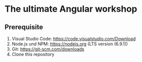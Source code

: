 # The ultimate Angular workshop

## Prerequisite
1. Visual Studio Code: https://code.visualstudio.com/Download
2. Node.js und NPM: https://nodejs.org (LTS version (6.9.1))
3. Git: https://git-scm.com/downloads 
4. Clone this repository
